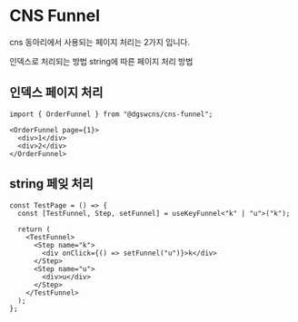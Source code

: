 # CNS Funnel

cns 동아리에서 사용되는 페이지 처리는 2가지 입니다.

인덱스로 처리되는 방법
string에 따른 페이지 처리 방법

## 인덱스 페이지 처리

```tsx
import { OrderFunnel } from "@dgswcns/cns-funnel";

<OrderFunnel page={1}>
  <div>1</div>
  <div>2</div>
</OrderFunnel>
```

## string 페잊 처리

```tsx
const TestPage = () => {
  const [TestFunnel, Step, setFunnel] = useKeyFunnel<"k" | "u">("k");

  return (
    <TestFunnel>
      <Step name="k">
        <div onClick={() => setFunnel("u")}>k</div>
      </Step>
      <Step name="u">
        <div>u</div>
      </Step>
    </TestFunnel>
  );
};
```